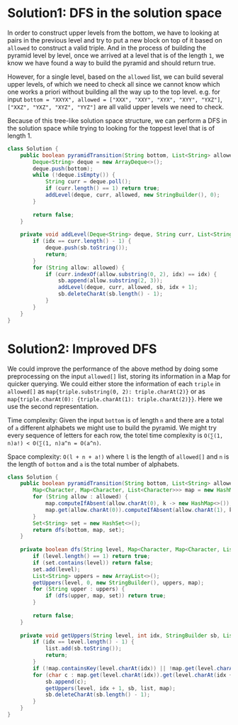 # Solution1: DFS in the solution space

In order to construct upper levels from the bottom, we have to looking at pairs in the previous level and try to put a new block on top of it based on `allowed` to construct a valid triple. And in the process of building the pyramid level by level, once we arrived at a level that is of the length `1`, we know we have found a way to build the pyramid and should return true.  

However, for a single level, based on the `allowed` list, we can build several upper levels, of which we need to check all since we cannot know which one works a priori without building all the way up to the top level. e.g. for input `bottom = "XXYX", allowed = ["XXX", "XXY", "XYX", "XYY", "YXZ"]`, `["XXZ", "YXZ", "XYZ", "YYZ"]` are all valid upper levels we need to check.

Because of this tree-like solution space structure, we can perform a DFS in the solution space while trying to looking for the toppest level that is of length 1.  

```Java
class Solution {
    public boolean pyramidTransition(String bottom, List<String> allowed) {
        Deque<String> deque = new ArrayDeque<>();
        deque.push(bottom);
        while (!deque.isEmpty()) {
            String curr = deque.poll();
            if (curr.length() == 1) return true;
            addLevel(deque, curr, allowed, new StringBuilder(), 0);
        }
        
        return false;
    }
    
    private void addLevel(Deque<String> deque, String curr, List<String> allowed, StringBuilder sb, int idx) {
        if (idx == curr.length() - 1) {
            deque.push(sb.toString());
            return;
        }
        for (String allow: allowed) {
            if (curr.indexOf(allow.substring(0, 2), idx) == idx) {
                sb.append(allow.substring(2, 3));
                addLevel(deque, curr, allowed, sb, idx + 1);
                sb.deleteCharAt(sb.length() - 1);
            }
        }
    }
}
```

# Solution2: Improved DFS

We could improve the performance of the above method by doing some preprocessing on the input `allowed[]` list, storing its information in a Map for quicker querying. We could either store the information of each `triple` in `allowed[]` as `map{triple.substring(0, 2): triple.charAt(2)}` or as `map{triple.charAt(0): {triple.charAt(1): triple.charAt(2)}}`. Here we use the second representation.  

Time complexity: Given the input `bottom` is of length `n` and there are a total of `a` different alphabets we might use to build the pyramid. We might try every sequence of letters for each row, the totel time complexity is `O(∑(1, n)a!) < O(∑(1, n)a^n = O(a^n)`.

Space complexity: `O(l + n + a!)` where `l` is the length of `allowed[]` and `n` is the length of `bottom` and `a` is the total number of alphabets. 

```Java
class Solution {
    public boolean pyramidTransition(String bottom, List<String> allowed) {
        Map<Character, Map<Character, List<Character>>> map = new HashMap<>();
        for (String allow : allowed) {
            map.computeIfAbsent(allow.charAt(0), k -> new HashMap<>());
            map.get(allow.charAt(0)).computeIfAbsent(allow.charAt(1), k -> new ArrayList<>()).add(allow.charAt(2));
        }
        Set<String> set = new HashSet<>();
        return dfs(bottom, map, set);
    }
    
    private boolean dfs(String level, Map<Character, Map<Character, List<Character>>> map, Set<String> set) {
        if (level.length() == 1) return true;
        if (set.contains(level)) return false;
        set.add(level);
        List<String> uppers = new ArrayList<>();
        getUppers(level, 0, new StringBuilder(), uppers, map);
        for (String upper : uppers) {
            if (dfs(upper, map, set)) return true;
        }
        
        return false;
    }
    
    private void getUppers(String level, int idx, StringBuilder sb, List<String> list, Map<Character, Map<Character, List<Character>>> map) {
        if (idx == level.length() - 1) {
            list.add(sb.toString());
            return;
        }
        if (!map.containsKey(level.charAt(idx)) || !map.get(level.charAt(idx)).containsKey(level.charAt(idx + 1))) return;
        for (char c : map.get(level.charAt(idx)).get(level.charAt(idx + 1))) {
            sb.append(c);
            getUppers(level, idx + 1, sb, list, map);
            sb.deleteCharAt(sb.length() - 1);
        }
    }
}
```
